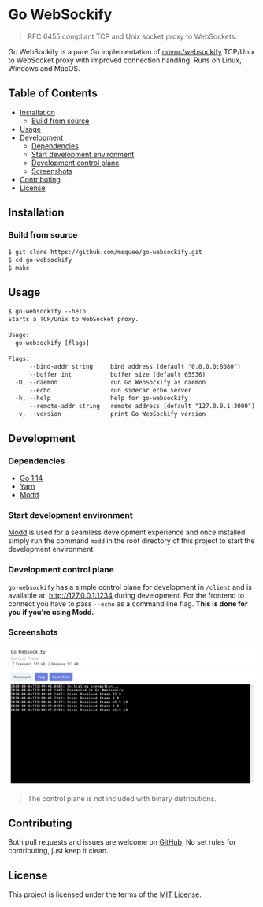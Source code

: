 # Go WebSockify
> RFC 6455 compliant TCP and Unix socket proxy to WebSockets.

Go WebSockify is a pure Go implementation of [novnc/websockify](https://github.com/novnc/websockify) TCP/Unix to WebSocket proxy with improved connection handling. Runs on Linux, Windows and MacOS.

## Table of Contents
- [Installation](#installation)
  - [Build from source](#build-from-source)
- [Usage](#usage)
- [Development](#development)
  - [Dependencies](#dependencies)
  - [Start development environment](#start-development-environment)
  - [Development control plane](#development-control-plane)
  - [Screenshots](#screenshots)
- [Contributing](#contributing)
- [License](#license)

## Installation

### Build from source
```shell
$ git clone https://github.com/msquee/go-websockify.git
$ cd go-websockify
$ make
```

## Usage
```shell
$ go-websockify --help
Starts a TCP/Unix to WebSocket proxy.

Usage:
  go-websockify [flags]

Flags:
      --bind-addr string     bind address (default "0.0.0.0:8080")
      --buffer int           buffer size (default 65536)
  -D, --daemon               run Go WebSockify as daemon
      --echo                 run sidecar echo server
  -h, --help                 help for go-websockify
      --remote-addr string   remote address (default "127.0.0.1:3000")
  -v, --version              print Go WebSockify version
```

## Development

### Dependencies
- [Go 1.14](https://golang.org/doc/devel/release.html#go1.14)
- [Yarn](https://yarnpkg.com/getting-started/install)
- [Modd](https://github.com/cortesi/modd)

### Start development environment
[Modd](https://github.com/cortesi/modd) is used for a seamless development experience and once installed simply run the command `modd` in the root directory of this project to start the development environment.

### Development control plane
`go-websockify` has a simple control plane for development in `/client` and is available at: http://127.0.0.1:1234 during development. For the frontend to connect you have to pass `--echo` as a command line flag. **This is done for you if you're using Modd.**

### Screenshots
<img src="screenshots/go-websockify-control-plane.jpg">

> The control plane is not included with binary distributions.

## Contributing
Both pull requests and issues are welcome on [GitHub](https://github.com/msquee/go-websockify). No set rules for contributing, just keep it clean.

## License
This project is licensed under the terms of the [MIT License](https://github.com/msquee/go-websockify/blob/master/LICENSE.md).
